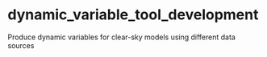 # dynamic_variable_tool_development
Produce dynamic variables for clear-sky models using different data sources
